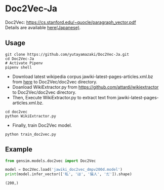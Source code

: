 # Doc2Vec-Ja
Doc2Vec: https://cs.stanford.edu/~quocle/paragraph_vector.pdf  
Details are available [here(Japanese)](https://scrapbox.io/whey-memo/%E6%97%A5%E6%9C%AC%E8%AA%9EDoc2Vec%E3%82%92Wiki%E3%82%B3%E3%83%BC%E3%83%91%E3%82%B9%E3%81%8B%E3%82%89%E4%BD%9C%E3%82%8B). 

## Usage

```shell
git clone https://github.com/yutayamazaki/Doc2Vec-Ja.git
cd Doc2Vec-Ja
# Activate Pipenv
pipenv shell
```

- Download latest wikipedia corpus jawiki-latest-pages-articles.xml.bz from [here](https://dumps.wikimedia.org/jawiki/) to Doc2Vec/doc2vec directory.
- Doanload WikiExtractor.py from https://github.com/attardi/wikiextractor to Doc2Vec/doc2vec directory.
- Then, Execute WikiExtractor.py to extract text from jawiki-latest-pages-articles.xml.bz.

```shell
cd doc2vec
python WikiExtractor.py
```

- Finally, train Doc2Vec model.

```shell
python train_doc2vec.py
```

## Example
```python
from gensim.models.doc2vec import Doc2Vec

model = Doc2Vec.load('jawiki_doc2vec_dmpv200d.model')
print(model.infer_vector(['私', 'は', '猫人', 'だ']).shape)
```

```shell
(200,)
```